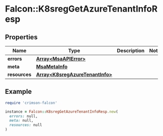 # Falcon::K8sregGetAzureTenantInfoResp

## Properties

| Name | Type | Description | Notes |
| ---- | ---- | ----------- | ----- |
| **errors** | [**Array&lt;MsaAPIError&gt;**](MsaAPIError.md) |  |  |
| **meta** | [**MsaMetaInfo**](MsaMetaInfo.md) |  |  |
| **resources** | [**Array&lt;K8sregAzureTenantInfo&gt;**](K8sregAzureTenantInfo.md) |  |  |

## Example

```ruby
require 'crimson-falcon'

instance = Falcon::K8sregGetAzureTenantInfoResp.new(
  errors: null,
  meta: null,
  resources: null
)
```

